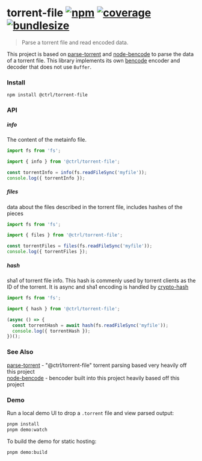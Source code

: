 # torrent-file [![npm](https://badgen.net/npm/v/@ctrl/torrent-file)](https://www.npmjs.com/package/@ctrl/torrent-file) [![coverage](https://badgen.net/codecov/c/github/scttcper/torrent-file)](https://codecov.io/gh/scttcper/torrent-file) [![bundlesize](https://badgen.net/bundlephobia/min/@ctrl/torrent-file)](https://bundlephobia.com/result?p=@ctrl/torrent-file)

> Parse a torrent file and read encoded data.

This project is based on [parse-torrent](https://www.npmjs.com/package/parse-torrent) and [node-bencode](https://github.com/themasch/node-bencode) to parse the data of a torrent file. This library implements its own [bencode](http://www.bittorrent.org/beps/bep_0003.html) encoder and decoder that does not use `Buffer`.

### Install

```console
npm install @ctrl/torrent-file
```

### API

##### info

The content of the metainfo file.

```ts
import fs from 'fs';

import { info } from '@ctrl/torrent-file';

const torrentInfo = info(fs.readFileSync('myfile'));
console.log({ torrentInfo });
```

##### files

data about the files described in the torrent file, includes hashes of the pieces

```ts
import fs from 'fs';

import { files } from '@ctrl/torrent-file';

const torrentFiles = files(fs.readFileSync('myfile'));
console.log({ torrentFiles });
```

##### hash

sha1 of torrent file info. This hash is commenly used by torrent clients as the ID of the torrent. It is async and sha1 encoding is handled by [crypto-hash](https://github.com/sindresorhus/crypto-hash)

```ts
import fs from 'fs';

import { hash } from '@ctrl/torrent-file';

(async () => {
  const torrentHash = await hash(fs.readFileSync('myfile'));
  console.log({ torrentHash });
})();
```

### See Also

[parse-torrent](https://www.npmjs.com/package/parse-torrent) - "@ctrl/torrent-file" torrent parsing based very heavily off this project  
[node-bencode](https://github.com/themasch/node-bencode) - bencoder built into this project heavily based off this project

### Demo

Run a local demo UI to drop a `.torrent` file and view parsed output:

```bash
pnpm install
pnpm demo:watch
```

To build the demo for static hosting:

```bash
pnpm demo:build
```
